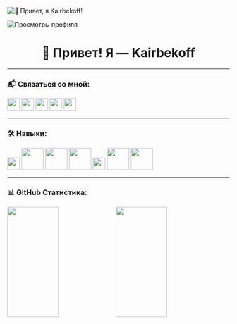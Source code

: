 ![👋 Привет, я Kairbekoff!]([https://your-image-url.com/header.jpg](https://cdn-edge.kwork.ru/files/cover/32/10844964-1720369659_x1.jpg))

<!-- Счётчик просмотров профиля -->
![Просмотры профиля](https://komarev.com/ghpvc/?username=zhkairbekov&label=Profile%20views&color=0e75b6&style=flat)

<h1 align="center">👋 Привет! Я — Kairbekoff</h1>

---

### 📬 Связаться со мной:

<p align="left">
  <a href="https://github.com/zhkairbekov" target="_blank"><img src="https://img.shields.io/badge/GitHub-100000?style=flat-square&logo=github&logoColor=white" height="28" /></a>
  <a href="mailto:kairbekov.official@gmail.com" target="_blank"><img src="https://img.shields.io/badge/Почта-D14836?style=flat-square&logo=gmail&logoColor=white" height="28" /></a>
  <a href="tg://resolve?domain=kairbekoff" target="_blank"><img src="https://img.shields.io/badge/Telegram-2CA5E0?style=flat-square&logo=telegram&logoColor=white" height="28" /></a>
  <a href="https://instagram.com/kairbekov.official" target="_blank"><img src="https://img.shields.io/badge/Instagram-E4405F?style=flat-square&logo=instagram&logoColor=white" height="28" /></a>
  <a href="https://vk.com/kairbekov.official" target="_blank"><img src="https://img.shields.io/badge/VK-4a76a8?style=flat-square&logo=vk&logoColor=white)" height="28" /></a>
  <!-- Добавь сюда другие соцсети -->
</p>

---

### 🛠️ Навыки:

<p align="left">
  <link rel="stylesheet" type='text/css' href="https://cdn.jsdelivr.net/gh/devicons/devicon@latest/devicon.min.css" height="50"/>
  <link rel="stylesheet" type='text/css' href="https://cdn.jsdelivr.net/gh/devicons/devicon@latest/devicon.min.css" height="50"/>
  <img src="https://cdn.jsdelivr.net/gh/devicons/devicon@latest/icons/javascript/javascript-original.svg" height="28"/>
  <link rel="stylesheet" type='text/css' href="https://cdn.jsdelivr.net/gh/devicons/devicon@latest/devicon.min.css" height="50"/>
  <img src="https://cdn.jsdelivr.net/gh/devicons/devicon@latest/icons/tailwindcss/tailwindcss-original-wordmark.svg" height="50"/>
  <img src="https://cdn.jsdelivr.net/gh/devicons/devicon@latest/icons/wordpress/wordpress-original.svg" height="50"/>
  <img src="https://cdn.jsdelivr.net/gh/devicons/devicon@latest/icons/jquery/jquery-original.svg" height="50"/>
  <img src="https://cdn.jsdelivr.net/gh/devicons/devicon@latest/icons/php/php-original.svg" height="28"/>
  <img src="https://cdn.jsdelivr.net/gh/devicons/devicon@latest/icons/laravel/laravel-original-wordmark.svg" height="50"/>
  <img src="https://cdn.jsdelivr.net/gh/devicons/devicon@latest/icons/figma/figma-original.svg" height="50"/>
  <!-- Добавь иконки своих технологий -->
</p>

---

### 📊 GitHub Статистика:

<p>
  <img width="48%" height="250px" src="https://github-readme-stats.vercel.app/api?username=zhkairbekov&theme=react&show_icons=true&count_private=true" />
  <img width="48%" height="250px" src="https://github-readme-stats.vercel.app/api/top-langs/?username=zhkairbekov&layout=compact&theme=react" />
</p>

